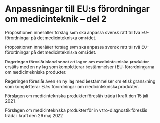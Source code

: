# Anpassningar till EU:s förordningar om medicinteknik – del 2

Propositionen innehåller förslag som ska anpassa svensk rätt till två EU-förordningar på det medicintekniska området.

Propositionen innehåller förslag som ska anpassa svensk rätt till två EU-förordningar på det medicintekniska området.

Regeringen föreslår bland annat att lagen om medicintekniska produkter ersätts med en ny lag som kompletterar bestämmelser i EU-förordningarna om medicintekniska produkter.

Regeringen föreslår även en ny lag med bestämmelser om etisk granskning som kompletterar EU:s förordningar om medicintekniska produkter.

Förslagen om medicintekniska produkter föreslås träda i kraft den 15 juli 2021.

Förslagen om medicintekniska produkter för in vitro-diagnostik.föreslås träda i kraft den 26 maj 2022
